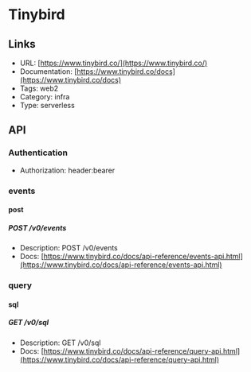 # Tinybird

## Links

* URL: [https://www.tinybird.co/](https://www.tinybird.co/)
* Documentation: [https://www.tinybird.co/docs](https://www.tinybird.co/docs)
* Tags: web2
* Category: infra
* Type: serverless

## API

### Authentication

* Authorization: header:bearer

### events

#### post

##### POST /v0/events

* Description: POST /v0/events
* Docs: [https://www.tinybird.co/docs/api-reference/events-api.html](https://www.tinybird.co/docs/api-reference/events-api.html)

### query

#### sql

##### GET /v0/sql

* Description: GET /v0/sql
* Docs: [https://www.tinybird.co/docs/api-reference/query-api.html](https://www.tinybird.co/docs/api-reference/query-api.html)
